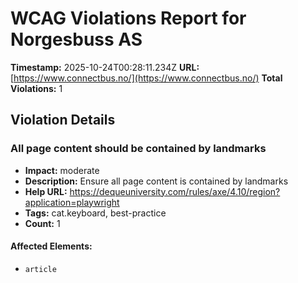 # WCAG Violations Report for Norgesbuss AS

**Timestamp:** 2025-10-24T00:28:11.234Z
**URL:** [https://www.connectbus.no/](https://www.connectbus.no/)
**Total Violations:** 1

## Violation Details

### All page content should be contained by landmarks

- **Impact:** moderate
- **Description:** Ensure all page content is contained by landmarks
- **Help URL:** https://dequeuniversity.com/rules/axe/4.10/region?application=playwright
- **Tags:** cat.keyboard, best-practice
- **Count:** 1

#### Affected Elements:

- `article`
